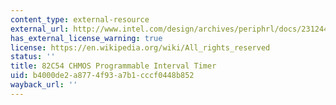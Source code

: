 ```yaml
---
content_type: external-resource
external_url: http://www.intel.com/design/archives/periphrl/docs/23124406.htm
has_external_license_warning: true
license: https://en.wikipedia.org/wiki/All_rights_reserved
status: ''
title: 82C54 CHMOS Programmable Interval Timer
uid: b4000de2-a877-4f93-a7b1-cccf0448b852
wayback_url: ''
---
```

